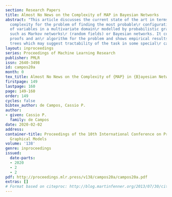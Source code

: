 ```yaml
---
section: Research Papers
title: Almost No News on the Complexity of MAP in Bayesian Networks
abstract: "This article discusses the current state of the art in terms of\r computational
  complexity for the problem of finding the most probable\r configuration of a subset
  of variables in a multivariate domain\r modelled by probabilistic graphical models
  such as Markov networks\r (random fields) or Bayesian networks. It contains complexity
  proofs and an\r algorithm for the problem and shows empirical results for Boolean\r
  trees which may suggest tractability of the task in some special\r cases."
layout: inproceedings
series: Proceedings of Machine Learning Research
publisher: PMLR
issn: 2640-3498
id: campos20a
month: 0
tex_title: Almost No News on the Complexity of {MAP} in {B}ayesian Networks
firstpage: 149
lastpage: 160
page: 149-160
order: 149
cycles: false
bibtex_author: de Campos, Cassio P.
author:
- given: Cassio P.
  family: de Campos
date: 2020-02-02
address: 
container-title: Proceedings of the 10th International Conference on Probabilistic
  Graphical Models
volume: '138'
genre: inproceedings
issued:
  date-parts:
  - 2020
  - 2
  - 2
pdf: http://proceedings.mlr.press/v138/campos20a/campos20a.pdf
extras: []
# Format based on citeproc: http://blog.martinfenner.org/2013/07/30/citeproc-yaml-for-bibliographies/
---
```

